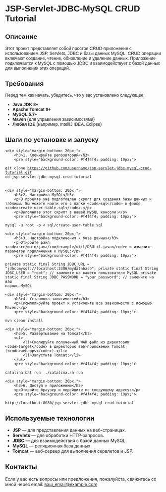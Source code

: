 <div style="font-family: Arial, sans-serif;">

<div style="margin-bottom: 30px;">
    <h1>JSP-Servlet-JDBC-MySQL CRUD Tutorial</h1>
</div>

<div style="margin-bottom: 30px;">
    <h2>Описание</h2>
    <p>
        Этот проект представляет собой простое CRUD-приложение с использованием JSP, Servlets, JDBC и базы данных MySQL.
        CRUD операции включают создание, чтение, обновление и удаление данных. Приложение подключается к MySQL с помощью JDBC
        и взаимодействует с базой данных для выполнения этих операций.
    </p>
</div>

<div style="margin-bottom: 30px;">
    <h2>Требования</h2>
    <p>Перед тем как начать, убедитесь, что у вас установлено следующее:</p>
    <ul>
        <li><strong>Java JDK 8+</strong></li>
        <li><strong>Apache Tomcat 9+</strong></li>
        <li><strong>MySQL 5.7+</strong></li>
        <li><strong>Maven</strong> (для управления зависимостями)</li>
        <li><strong>Любая IDE</strong> (например, IntelliJ IDEA, Eclipse)</li>
    </ul>
</div>

<div style="margin-bottom: 30px;">
    <h2>Шаги по установке и запуску</h2>

    <div style="margin-bottom: 20px;">
        <h3>1. Клонируйте репозиторий</h3>
        <pre style="background-color: #f4f4f4; padding: 10px;">
<code>git clone https://github.com/username/jsp-servlet-jdbc-mysql-crud-tutorial.git
cd jsp-servlet-jdbc-mysql-crud-tutorial</code>
        </pre>
    </div>

    <div style="margin-bottom: 20px;">
        <h3>2. Настройка MySQL</h3>
        <p>В проекте уже подготовлен скрипт для создания базы данных и таблицы. Вы можете найти его в папке <code>sql</code> в файле <code>create-user-table.sql</code>.</p>
        <p>Выполните этот скрипт в вашей MySQL консоли:</p>
        <pre style="background-color: #f4f4f4; padding: 10px;">
<code>mysql -u root -p < sql/create-user-table.sql</code>
        </pre>
    </div>

    <div style="margin-bottom: 20px;">
        <h3>3. Настройка подключения к базе данных</h3>
        <p>Откройте файл <code>src/main/java/com/example/util/DBUtil.java</code> и измените параметры подключения к MySQL:</p>
        <pre style="background-color: #f4f4f4; padding: 10px;">
<code>private static final String JDBC_URL = "jdbc:mysql://localhost:3306/mydatabase";
private static final String JDBC_USER = "root";  // замените на вашего пользователя MySQL
private static final String JDBC_PASSWORD = "your_password";  // замените на ваш пароль MySQL</code>
        </pre>
    </div>

    <div style="margin-bottom: 20px;">
        <h3>4. Установка зависимостей</h3>
        <p>Скомпилируйте проект и установите все зависимости с помощью Maven:</p>
        <pre style="background-color: #f4f4f4; padding: 10px;">
<code>mvn clean install</code>
        </pre>
    </div>

    <div style="margin-bottom: 20px;">
        <h3>5. Развертывание на Tomcat</h3>
        <ul>
            <li>Скопируйте полученный WAR файл из директории <code>target</code> в директорию веб-приложений Tomcat (<code>webapps</code>).</li>
            <li>Запустите Tomcat:</li>
        </ul>
        <pre style="background-color: #f4f4f4; padding: 10px;">
<code>catalina.bat run   <!-- Windows -->
./catalina.sh run  <!-- Linux/Mac --></code>
        </pre>
    </div>

    <div style="margin-bottom: 20px;">
        <h3>6. Доступ к приложению</h3>
        <p>Откройте браузер и перейдите по следующему адресу:</p>
        <pre style="background-color: #f4f4f4; padding: 10px;">
<code>http://localhost:8080/jsp-servlet-jdbc-mysql-crud-tutorial</code>
        </pre>
    </div>
</div>

<div style="margin-bottom: 30px;">
    <h2>Используемые технологии</h2>
    <ul>
        <li><strong>JSP</strong> — для представления данных на веб-страницах.</li>
        <li><strong>Servlets</strong> — для обработки HTTP-запросов.</li>
        <li><strong>JDBC</strong> — для взаимодействия с базой данных MySQL.</li>
        <li><strong>MySQL</strong> — реляционная база данных.</li>
        <li><strong>Tomcat</strong> — веб-сервер для выполнения сервлетов и JSP.</li>
    </ul>
</div>

<div style="margin-bottom: 30px;">
    <h2>Контакты</h2>
    <p>Если у вас есть вопросы или предложения, пожалуйста, свяжитесь со мной через email: <a href="mailto:ваш_email@example.com">ваш_email@example.com</a></p>
</div>

</div>
